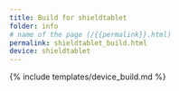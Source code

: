 ```yaml
---
title: Build for shieldtablet
folder: info
# name of the page (/{{permalink}}.html)
permalink: shieldtablet_build.html
device: shieldtablet
---
```

{% include templates/device_build.md %}
